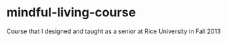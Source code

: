 # mindful-living-course
Course that I designed and taught as a senior at Rice University in Fall 2013
